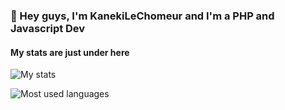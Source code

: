 ### 👋 Hey guys, I'm KanekiLeChomeur and I'm a PHP and Javascript Dev
#### My stats are just under here

![My stats](https://github-readme-stats.vercel.app/api?username=KanekiLeChomeur&show_icons=true&count_private=true&hide_title=true)

![Most used languages](https://github-readme-stats.vercel.app/api/top-langs/?username=KanekiLeChomeur&layout=compact)

<!--
**KanekiLeChomeur/KanekiLeChomeur** is a ✨ _special_ ✨ repository because its `README.md` (this file) appears on your GitHub profile.

Here are some ideas to get you started:

- 🔭 I’m currently working on ...
- 🌱 I’m currently learning ...
- 👯 I’m looking to collaborate on ...
- 🤔 I’m looking for help with ...
- 💬 Ask me about ...
- 📫 How to reach me: ...
- 😄 Pronouns: ...
- ⚡ Fun fact: ...
-->
